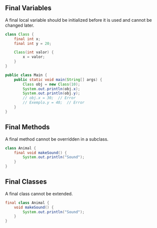 ## Final Variables

A final local variable should be initialized before it is used and cannot be changed later.

```java
class Class {
    final int x;
    final int y = 20;

    Class(int valor) {
        x = valor;
    }
}

public class Main {
    public static void main(String[] args) {
        Class obj = new Class(10);
        System.out.println(obj.x);
        System.out.println(obj.y); 
        // obj.x = 30;  // Error
        // Exemplo.y = 40;  // Error
    }
}
```

## Final Methods

A final method cannot be overridden in a subclass.

```java
class Animal {
    final void makeSound() {
        System.out.println("Sound");
    }
}
```

## Final Classes

A final class cannot be extended.

```java
final class Animal {
    void makeSound() {
        System.out.println("Sound");
    }
}
```